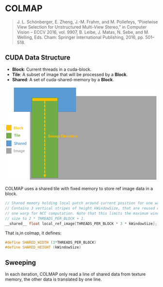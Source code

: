 # COLMAP

> J. L. Schönberger, E. Zheng, J.-M. Frahm, and M. Pollefeys, “Pixelwise View Selection for Unstructured Multi-View Stereo,” in Computer Vision – ECCV 2016, vol. 9907, B. Leibe, J. Matas, N. Sebe, and M. Welling, Eds. Cham: Springer International Publishing, 2016, pp. 501–518.

## CUDA Data Structure

* **Block**: Current threads in a cuda-block.
* **Tile**: A subset of image that will be processed by a **Block**.
* **Shared**: A set of cuda-shared-memory by a **Block**.

![](assets/markdown-img-paste-20190608173053236.png)

COLMAP uses a shared tile with fixed memory to store ref image data in a block.

```cpp
// Shared memory holding local patch around current position for one warp.
// Contains 3 vertical stripes of height kWindowSize, that are reused within
// one warp for NCC computation. Note that this limits the maximum window
// size to 2 * THREADS_PER_BLOCK + 1.
__shared__ float local_ref_image[THREADS_PER_BLOCK * 3 * kWindowSize];
```

That is,in colmap, it defines:

```cpp
#define SHARED_WIDTH (3*THREADS_PER_BLOCK)
#define SHARED_HEIGHT (kWindowSize)
```

## Sweeping
In each iteration, COLMAP only read a line of shared data from texture memory, the other data is translated by one line.
